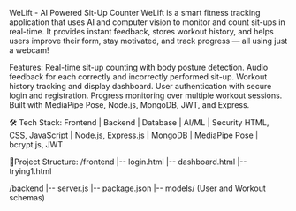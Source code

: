 WeLift - AI Powered Sit-Up Counter
WeLift is a smart fitness tracking application that uses AI and computer vision to monitor and count sit-ups in real-time. It provides instant feedback, stores workout history, and helps users improve their form, stay motivated, and track progress — all using just a webcam!

Features:
Real-time sit-up counting with body posture detection.
Audio feedback for each correctly and incorrectly performed sit-up.
Workout history tracking and display dashboard.
User authentication with secure login and registration.
Progress monitoring over multiple workout sessions.
Built with MediaPipe Pose, Node.js, MongoDB, JWT, and Express.

🛠️ Tech Stack:
Frontend | Backend | Database | AI/ML | Security
HTML, CSS, JavaScript | Node.js, Express.js | MongoDB | MediaPipe Pose | bcrypt.js, JWT

📁Project Structure:
/frontend
   |-- login.html
   |-- dashboard.html
   |-- trying1.html

/backend
   |-- server.js
   |-- package.json
   |-- models/ (User and Workout schemas)
